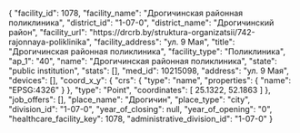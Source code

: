 {
    "facility_id": 1078,
    "facility_name": "Дрогичинская районная поликлиника",
    "district_id": "1-07-0",
    "district_name": "Дрогичинский район",
    "facility_url": "https:\/\/drcrb.by\/struktura-organizatsii\/742-rajonnaya-poliklinika",
    "facility_address": "ул. 9 Мая",
    "title": "Дрогичинская районная поликлиника",
    "facility_type": "Поликлиника",
    "ap_1": "40",
    "name": "Дрогичинская районная поликлиника",
    "state": "public institution",
    "stats": [],
    "med_id": 10215098,
    "address": "ул. 9 Мая",
    "devices": [],
    "coord_x_y": {
        "crs": {
            "type": "name",
            "properties": {
                "name": "EPSG:4326"
            }
        },
        "type": "Point",
        "coordinates": [
            25.1322,
            52.1863
        ]
    },
    "job_offers": [],
    "place_name": "Дрогичин",
    "place_type": "city",
    "division_id": "1-07-0",
    "year_of_closing": null,
    "year_of_opening": "0",
    "healthcare_facility_key": 1078,
    "administrative_division_id": "1-07-0"
}